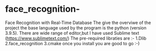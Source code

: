 # face_recognition-
Face Recognition with Real-Time Database
The give the overviwe of the project the base language used by the program is the python (version 3.9.5).
There are wide range of editor,but I have used Sublime text  (https://www.sublimetext.com/)
The pre-required libraties are :-
1.Dlib 
2.face_recognition 
3.cmake
once you install you are good to go 
:-)
